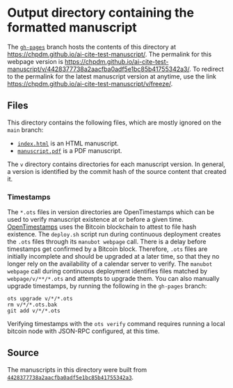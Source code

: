 # Output directory containing the formatted manuscript

The [`gh-pages`](https://github.com/chpdm/ai-cite-test-manuscript/tree/gh-pages) branch hosts the contents of this directory at <https://chpdm.github.io/ai-cite-test-manuscript/>.
The permalink for this webpage version is <https://chpdm.github.io/ai-cite-test-manuscript/v/4428377738a2aacfba0adf5e1bc85b41755342a3/>.
To redirect to the permalink for the latest manuscript version at anytime, use the link <https://chpdm.github.io/ai-cite-test-manuscript/v/freeze/>.

## Files

This directory contains the following files, which are mostly ignored on the `main` branch:

+ [`index.html`](index.html) is an HTML manuscript.
+ [`manuscript.pdf`](manuscript.pdf) is a PDF manuscript.

The `v` directory contains directories for each manuscript version.
In general, a version is identified by the commit hash of the source content that created it.

### Timestamps

The `*.ots` files in version directories are OpenTimestamps which can be used to verify manuscript existence at or before a given time.
[OpenTimestamps](https://opentimestamps.org/) uses the Bitcoin blockchain to attest to file hash existence.
The `deploy.sh` script run during continuous deployment creates the `.ots` files through its `manubot webpage` call.
There is a delay before timestamps get confirmed by a Bitcoin block.
Therefore, `.ots` files are initially incomplete and should be upgraded at a later time, so that they no longer rely on the availability of a calendar server to verify.
The `manubot webpage` call during continuous deployment identifies files matched by `webpage/v/**/*.ots` and attempts to upgrade them.
You can also manually upgrade timestamps, by running the following in the `gh-pages` branch:

```shell
ots upgrade v/*/*.ots
rm v/*/*.ots.bak
git add v/*/*.ots
```

Verifying timestamps with the `ots verify` command requires running a local bitcoin node with JSON-RPC configured, at this time.

## Source

The manuscripts in this directory were built from
[`4428377738a2aacfba0adf5e1bc85b41755342a3`](https://github.com/chpdm/ai-cite-test-manuscript/commit/4428377738a2aacfba0adf5e1bc85b41755342a3).
